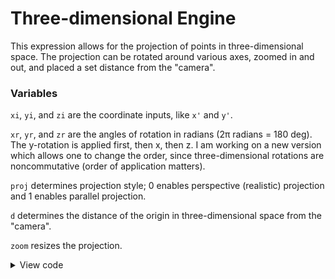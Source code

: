 # Three-dimensional Engine

This expression allows for the projection of points in three-dimensional space. The projection can be rotated around various axes, zoomed in and out, and placed a set distance from the "camera".

### Variables

`xi`, `yi`, and `zi` are the coordinate inputs, like `x'` and `y'`.

`xr`, `yr`, and `zr` are the angles of rotation in radians (2π radians = 180 deg). The y-rotation is applied first, then x, then z. I am working on a new version which allows one to change the order, since three-dimensional rotations are noncommutative (order of application matters).

`proj` determines projection style; 0 enables perspective (realistic) projection and 1 enables parallel projection.

`d` determines the distance of the origin in three-dimensional space from the "camera".

`zoom` resizes the projection.

<details>
  <summary>View code</summary>
  
```
###################### Coordinates ########################

xi = 0;           #Left-right

yi = 0;  #Back-front

zi = 0; #Down-up

######################## Angles ###########################

xr = 0; #Tumble forward

yr = 0; #Counter-clockwise from front

zr = 0; #Counter-clockwise from top

#Order of application is yr, xr, zr

####################### Modifiers #########################

proj = 0;   #0 for perspective, 1 for parallel projection

#0 has foreshortening (realism), 1 retains parallelism

d = 10;     #Distance from projection (perspective only)

zoom = 30;  #Size of projection

h = 70*sqrt(xi^2 + yi^2 + zi^2);

v = if(index < 343,1,0);

s = 1;

######## Calculations (don't worry about these) ###########

xy = xi*cos(yr) - zi*sin(yr);
                                     #y-rotations
zy = xi*sin(yr) + zi*cos(yr);
 
yx = yi*cos(xr) - zy*sin(xr);
                                     #x-rotations
zx = yi*sin(xr) + zy*cos(xr);
 
xz = xy*cos(zr) - yx*sin(zr);
                                     #z-rotations
yz = xy*sin(zr) + yx*cos(zr);
 
x' = zoom*xz*if(proj,1,(d/(d+yz)));  #Horizontal output
 
y' = zoom*zx*if(proj,1,(d/(d+yz)));  #Vertical output

#########Make sure to use rectangular grid 20x20!########## 

#################Expression by Chrnan6710##################
```
</details>
